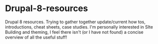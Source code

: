 # Drupal-8-resources
Drupal 8 resources. Trying to gather together update/current how tos, introductions, cheat sheets, case studies. I'm personally interested in SIte Building and theming, I feel there isn't (or I have not found) a concise overview of all the useful stuff!

